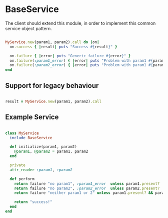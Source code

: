BaseService
===========

The client should extend this module, in order to implement this common
service object pattern.

```ruby

MyService.new(param1, param2).call do |on|
  on.success { |result| puts "Success #{result}" }

  on.failure { |error| puts "Generic failure #{error}" }
  on.failure(:param1_error) { |error| puts "Problem with param1 #{param1}" }
  on.failure(:param2_error) { |error| puts "Problem with param1 #{param1}" }
end

```

## Support for legacy behaviour

```ruby

result = MyService.new(param1, param2).call

```

## Example Service

```ruby

class MyService
  include BaseService

  def initialize(param1, param2)
    @param1, @param2 = param1, param2
  end

  private
  attr_reader :param1, :param2

  def perform
    return failure "no param1", :param1_error  unless param1.present?
    return failure "no param2", :param2_error  unless param2.present?
    return failure "neither param1 or 2" unless param1.present? && param2.present?

    return "success!"
  end
end

```

